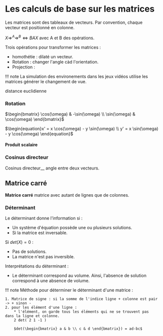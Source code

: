 # Les calculs de base sur les matrices

Les matrices sont des tableaux de vecteurs. Par convention, chaque vecteur est positionné en colonne.

$X \Rightarrow^{A} \Rightarrow ^{B} \Leftrightarrow BAX$ avec A et B des opérations.

Trois opérations pour transformer les matrices :

* homothétie : dilaté un vecteur.
* Rotation : changer l'angle càd l'orientation.
* Projection : 

!!! note
    La simulation des environements dans les jeux vidéos utilise les matrices générer le changement de vue.

distance euclidienne


### Rotation 

$\begin{bmatrix} \cos(\omega) & -\sin(\omega) \\ \sin(\omega) & \cos(\omega) \end{bmatrix}$

$\begin{equation}x' = x \cos(\omega) - y \sin(\omega) \\ y' = x \sin(\omega) - y \cos(\omega)  \end{equation}$


#### Produit scalaire

### Cosinus directeur 

Cosinus directeur__ angle entre deux vecteurs.


## Matrice carré

__Matrice carré__ matrice avec autant de lignes que de colonnes.

### Déterminant

Le déterminant donne l'information si : 

* Un système d'équation possède une ou plusieurs solutions.
* Si la matrice est inversable.

Si $det(X) = 0$ :

* Pas de solutions.
* La matrice n'est pas inversible.

Interprétations du déterminant :

* Le déterminant correspond au volume. Ainsi, l'absence de solution correspond à une absence de volume.

!!! note
    Méthode pour déterminer le déterminant d'une matrice : 

    1. Matrice de signe : si la somme de l'indice ligne + colonne est pair -> + sinon -
    2. pour les élément d'une ligne :
        * l'élément, on garde tous les éléments qui ne se trouvent pas dans la ligne et colonne.
        2 det( 2 1 -1 )

        $det(\begin{bmatrix} a & b \\ c & d \end{bmatrix}) = ad-bc$